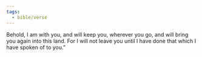 ```yaml
---
tags:
  - bible/verse
---
```

Behold, I am with you, and will keep you, wherever you go, and will bring you again into this land. For I will not leave you until I have done that which I have spoken of to you.”